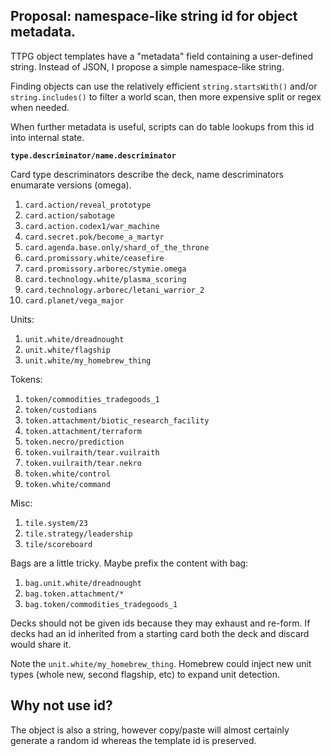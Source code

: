 ## Proposal: namespace-like string id for object metadata.

TTPG object templates have a "metadata" field containing a user-defined string.  Instead of JSON, I propose a simple namespace-like string.  

Finding objects can use the relatively efficient `string.startsWith()` and/or `string.includes()` to filter a world scan, then more expensive split or regex when needed.

When further metadata is useful, scripts can do table lookups from this id into internal state.

**`type.descriminator/name.descriminator`**

Card type descriminators describe the deck, name descriminators enumarate versions (omega).

1. `card.action/reveal_prototype`
1. `card.action/sabotage`
1. `card.action.codex1/war_machine`
1. `card.secret.pok/become_a_martyr`
1. `card.agenda.base.only/shard_of_the_throne`
1. `card.promissory.white/ceasefire`
1. `card.promissory.arborec/stymie.omega`
1. `card.technology.white/plasma_scoring`
1. `card.technology.arborec/letani_warrior_2`
1. `card.planet/vega_major`

Units:

1. `unit.white/dreadnought`
1. `unit.white/flagship`
1. `unit.white/my_homebrew_thing`

Tokens:

1. `token/commodities_tradegoods_1`
1. `token/custodians`
1. `token.attachment/biotic_research_facility`
1. `token.attachment/terraform`
1. `token.necro/prediction`
1. `token.vuilraith/tear.vuilraith`
1. `token.vuilraith/tear.nekro`
1. `token.white/control`
1. `token.white/command`

Misc:

1. `tile.system/23`
1. `tile.strategy/leadership`
1. `tile/scoreboard`

Bags are a little tricky.  Maybe prefix the content with bag:

1. `bag.unit.white/dreadnought`
1. `bag.token.attachment/*`
1. `bag.token/commodities_tradegoods_1`

Decks should not be given ids because they may exhaust and re-form.  If decks had an id inherited from a starting card both the deck and discard would share it.

Note the `unit.white/my_homebrew_thing`.  Homebrew could inject new unit types (whole new, second flagship, etc) to expand unit detection.

## Why not use id?

The object is also a string, however copy/paste will almost certainly generate a random id whereas the template id is preserved.
